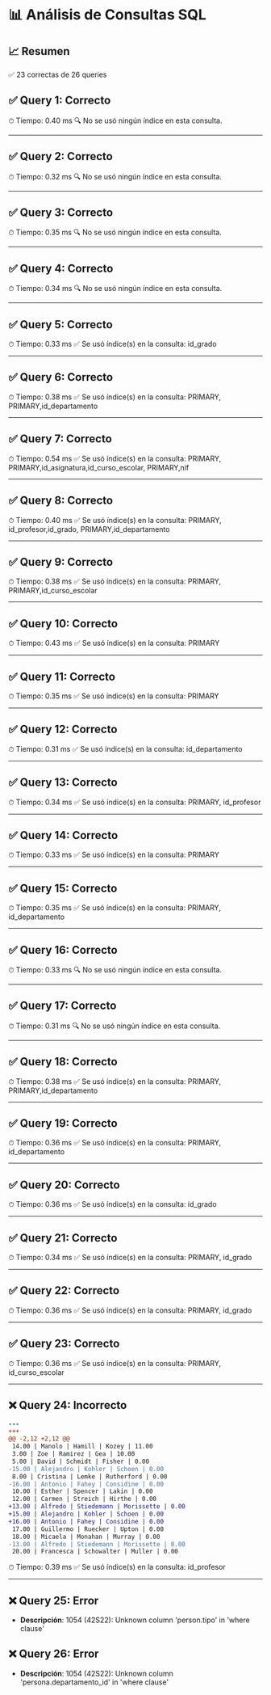 # 📊 Análisis de Consultas SQL


## 📈 Resumen
✅ 23 correctas de 26 queries

## ✅ Query 1: Correcto

⏱ Tiempo: 0.40 ms
🔍 No se usó ningún índice en esta consulta.

---

## ✅ Query 2: Correcto

⏱ Tiempo: 0.32 ms
🔍 No se usó ningún índice en esta consulta.

---

## ✅ Query 3: Correcto

⏱ Tiempo: 0.35 ms
🔍 No se usó ningún índice en esta consulta.

---

## ✅ Query 4: Correcto

⏱ Tiempo: 0.34 ms
🔍 No se usó ningún índice en esta consulta.

---

## ✅ Query 5: Correcto

⏱ Tiempo: 0.33 ms
✅ Se usó índice(s) en la consulta: id_grado

---

## ✅ Query 6: Correcto

⏱ Tiempo: 0.38 ms
✅ Se usó índice(s) en la consulta: PRIMARY, PRIMARY,id_departamento

---

## ✅ Query 7: Correcto

⏱ Tiempo: 0.54 ms
✅ Se usó índice(s) en la consulta: PRIMARY, PRIMARY,id_asignatura,id_curso_escolar, PRIMARY,nif

---

## ✅ Query 8: Correcto

⏱ Tiempo: 0.40 ms
✅ Se usó índice(s) en la consulta: PRIMARY, id_profesor,id_grado, PRIMARY,id_departamento

---

## ✅ Query 9: Correcto

⏱ Tiempo: 0.38 ms
✅ Se usó índice(s) en la consulta: PRIMARY, PRIMARY,id_curso_escolar

---

## ✅ Query 10: Correcto

⏱ Tiempo: 0.43 ms
✅ Se usó índice(s) en la consulta: PRIMARY

---

## ✅ Query 11: Correcto

⏱ Tiempo: 0.35 ms
✅ Se usó índice(s) en la consulta: PRIMARY

---

## ✅ Query 12: Correcto

⏱ Tiempo: 0.31 ms
✅ Se usó índice(s) en la consulta: id_departamento

---

## ✅ Query 13: Correcto

⏱ Tiempo: 0.34 ms
✅ Se usó índice(s) en la consulta: PRIMARY, id_profesor

---

## ✅ Query 14: Correcto

⏱ Tiempo: 0.33 ms
✅ Se usó índice(s) en la consulta: PRIMARY

---

## ✅ Query 15: Correcto

⏱ Tiempo: 0.35 ms
✅ Se usó índice(s) en la consulta: PRIMARY, id_departamento

---

## ✅ Query 16: Correcto

⏱ Tiempo: 0.33 ms
🔍 No se usó ningún índice en esta consulta.

---

## ✅ Query 17: Correcto

⏱ Tiempo: 0.31 ms
🔍 No se usó ningún índice en esta consulta.

---

## ✅ Query 18: Correcto

⏱ Tiempo: 0.38 ms
✅ Se usó índice(s) en la consulta: PRIMARY, PRIMARY,id_departamento

---

## ✅ Query 19: Correcto

⏱ Tiempo: 0.36 ms
✅ Se usó índice(s) en la consulta: PRIMARY, id_departamento

---

## ✅ Query 20: Correcto

⏱ Tiempo: 0.36 ms
✅ Se usó índice(s) en la consulta: id_grado

---

## ✅ Query 21: Correcto

⏱ Tiempo: 0.34 ms
✅ Se usó índice(s) en la consulta: PRIMARY, id_grado

---

## ✅ Query 22: Correcto

⏱ Tiempo: 0.36 ms
✅ Se usó índice(s) en la consulta: PRIMARY, id_grado

---

## ✅ Query 23: Correcto

⏱ Tiempo: 0.36 ms
✅ Se usó índice(s) en la consulta: PRIMARY, id_curso_escolar

---

## ❌ Query 24: Incorrecto
```diff
--- 
+++ 
@@ -2,12 +2,12 @@
 14.00 | Manolo | Hamill | Kozey | 11.00
 3.00 | Zoe | Ramirez | Gea | 10.00
 5.00 | David | Schmidt | Fisher | 0.00
-15.00 | Alejandro | Kohler | Schoen | 0.00
 8.00 | Cristina | Lemke | Rutherford | 0.00
-16.00 | Antonio | Fahey | Considine | 0.00
 10.00 | Esther | Spencer | Lakin | 0.00
 12.00 | Carmen | Streich | Hirthe | 0.00
+13.00 | Alfredo | Stiedemann | Morissette | 0.00
+15.00 | Alejandro | Kohler | Schoen | 0.00
+16.00 | Antonio | Fahey | Considine | 0.00
 17.00 | Guillermo | Ruecker | Upton | 0.00
 18.00 | Micaela | Monahan | Murray | 0.00
-13.00 | Alfredo | Stiedemann | Morissette | 0.00
 20.00 | Francesca | Schowalter | Muller | 0.00
```

⏱ Tiempo: 0.39 ms
✅ Se usó índice(s) en la consulta: id_profesor

---

## ❌ Query 25: Error
- **Descripción**: 1054 (42S22): Unknown column 'person.tipo' in 'where clause'


## ❌ Query 26: Error
- **Descripción**: 1054 (42S22): Unknown column 'persona.departamento_id' in 'where clause'

